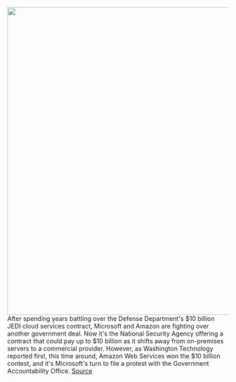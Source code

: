 <img src='https://cdn.vox-cdn.com/thumbor/IzEPmjnMjuORcfjMSI9mLpkRigM=/0x0:3421x2211/1200x800/filters:focal(1438x833:1984x1379)/cdn.vox-cdn.com/uploads/chorus_image/image/69708151/918218262.0.jpg' width='700px' /><br/>
After spending years battling over the Defense Department's $10 billion JEDI cloud services contract, Microsoft and Amazon are fighting over another government deal. Now it's the National Security Agency offering a contract that could pay up to $10 billion as it shifts away from on-premises servers to a commercial provider. However, as Washington Technology reported first, this time around, Amazon Web Services won the $10 billion contest, and it's Microsoft's turn to file a protest with the Government Accountability Office.
<a href='https://www.theverge.com/2021/8/10/22618764/nsa-10-billion-microsoft-aws-cloud-services-protest'> Source <a/>